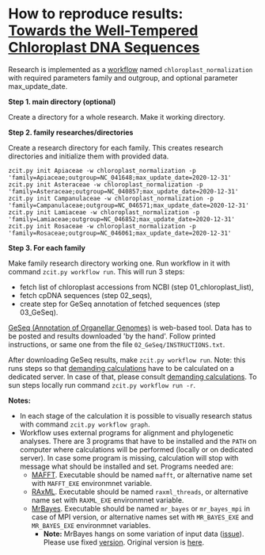 # How to reproduce results:<br/>[Towards the Well-Tempered Chloroplast DNA Sequences](https://www.mdpi.com/2223-7747/10/7/1360)

Research is implemented as a [workflow](project.md#workflow) named `chloroplast_normalization`
with required parameters family and outgroup, and optional parameter max_update_date.

**Step 1. main directory (optional)**

Create a directory for a whole research. Make it working directory.


**Step 2. family researches/directories**

Create a research directory for each family. This creates research directories and initialize them with provided data.

```
zcit.py init Apiaceae -w chloroplast_normalization -p 'family=Apiaceae;outgroup=NC_041648;max_update_date=2020-12-31'
zcit.py init Asteraceae -w chloroplast_normalization -p 'family=Asteraceae;outgroup=NC_040857;max_update_date=2020-12-31'
zcit.py init Campanulaceae -w chloroplast_normalization -p 'family=Campanulaceae;outgroup=NC_046571;max_update_date=2020-12-31'
zcit.py init Lamiaceae -w chloroplast_normalization -p 'family=Lamiaceae;outgroup=NC_046852;max_update_date=2020-12-31'
zcit.py init Rosaceae -w chloroplast_normalization -p 'family=Rosaceae;outgroup=NC_046061;max_update_date=2020-12-31'
```


**Step 3. For each family**

Make family research directory working one. Run workflow in it with command `zcit.py workflow run`. This will run 3 steps:

* fetch list of chloroplast accessions from NCBI (step 01_chloroplast_list),
* fetch cpDNA sequences (step 02_seqs),
* create step for GeSeq annotation of fetched sequences (step 03_GeSeq).

[GeSeq (Annotation of Organellar Genomes)](https://chlorobox.mpimp-golm.mpg.de/geseq.html) is web-based tool.
Data has to be posted and results downloaded 'by the hand'.
Follow printed instructions, or same one from the file `02_GeSeq/INSTRUCTIONS.txt`.

After downloading GeSeq results, make `zcit.py workflow run`.
Note: this runs steps so that [demanding calculations](project.md#running_calculations) have to be calculated on a dedicated server.
In case of that, please consult [demanding calculations](project.md#running_calculations). To sun steps locally run command `zcit.py workflow run -r`.


**Notes:**

* In each stage of the calculation it is possible to visually research status with command `zcit.py workflow graph`.
* Workflow uses external programs for alignment and phylogenetic analyses. There are 3 programs that have to be installed and the `PATH` on computer where calculations will be performed (locally or on dedicated server). In case some program is missing, calculation will stop with message what should be installed and set. Programs needed are:
  * [MAFFT](https://mafft.cbrc.jp/alignment/software/). Executable should be named `mafft`, or alternative name set with `MAFFT_EXE` environmnet variable.
  * [RAxML](https://cme.h-its.org/exelixis/web/software/raxml/). Executable should be named `raxml_threads`, or alternative name set with `RAXML_EXE` environmnet variable.
  * [MrBayes](https://github.com/CroP-BioDiv/MrBayes). Executable should be named `mr_bayes` or `mr_bayes_mpi` in case of MPI  version, or alternative names set with `MR_BAYES_EXE` and `MR_BAYES_EXE` environmnet variables.
    * **Note:** MrBayes hangs on some variation of input data ([issue](https://github.com/NBISweden/MrBayes/issues/230)). Please use fixed [version](https://github.com/CroP-BioDiv/MrBayes). Original version is [here](https://nbisweden.github.io/MrBayes/index.html).

